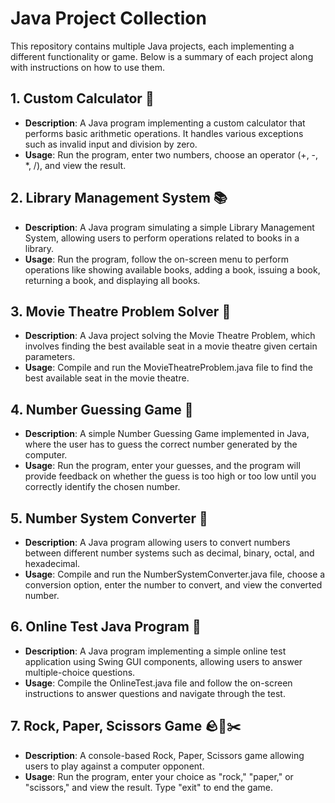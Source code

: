 # Java Project Collection

This repository contains multiple Java projects, each implementing a different functionality or game. Below is a summary of each project along with instructions on how to use them.

## 1. Custom Calculator 🧮

- **Description**: A Java program implementing a custom calculator that performs basic arithmetic operations. It handles various exceptions such as invalid input and division by zero.
- **Usage**: Run the program, enter two numbers, choose an operator (+, -, *, /), and view the result.

## 2. Library Management System 📚

- **Description**: A Java program simulating a simple Library Management System, allowing users to perform operations related to books in a library.
- **Usage**: Run the program, follow the on-screen menu to perform operations like showing available books, adding a book, issuing a book, returning a book, and displaying all books.

## 3. Movie Theatre Problem Solver 🎦

- **Description**: A Java project solving the Movie Theatre Problem, which involves finding the best available seat in a movie theatre given certain parameters.
- **Usage**: Compile and run the MovieTheatreProblem.java file to find the best available seat in the movie theatre.

## 4. Number Guessing Game 🎲

- **Description**: A simple Number Guessing Game implemented in Java, where the user has to guess the correct number generated by the computer.
- **Usage**: Run the program, enter your guesses, and the program will provide feedback on whether the guess is too high or too low until you correctly identify the chosen number.

## 5. Number System Converter 🔢

- **Description**: A Java program allowing users to convert numbers between different number systems such as decimal, binary, octal, and hexadecimal.
- **Usage**: Compile and run the NumberSystemConverter.java file, choose a conversion option, enter the number to convert, and view the converted number.

## 6. Online Test Java Program 📝

- **Description**: A Java program implementing a simple online test application using Swing GUI components, allowing users to answer multiple-choice questions.
- **Usage**: Compile the OnlineTest.java file and follow the on-screen instructions to answer questions and navigate through the test.

## 7. Rock, Paper, Scissors Game 🪨📄✂️

- **Description**: A console-based Rock, Paper, Scissors game allowing users to play against a computer opponent.
- **Usage**: Run the program, enter your choice as "rock," "paper," or "scissors," and view the result. Type "exit" to end the game.

